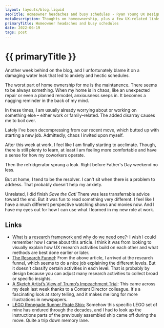 ```yaml
---
layout: layouts/blog.liquid
seoTitle: Homeowner headaches and busy schedules - Ryan Young UX Designer in Des Moines, Iowa
metaDescription: Thoughts on homeownership, plus a few UX-related links.
primaryTitle: Homeowner headaches and busy schedules
date: 2022-06-19
tags: post
---
```


# {{ primaryTitle }}
Another week behind on the blog, and I unfortunately blame it on a damaging water leak that led to anxiety and hectic schedules.

The worst part of home ownership for me is the maintanence. There seems to be always something. When my home is in chaos, like an unexpected repair or even a planned remodel, anxiousness seeps in. It becomes a nagging reminder in the back of my mind.

In these times, I am usually already worrying about or working on something else – either work or family–related. The added disarray causes me to boil over.

Lately I've been decompressing from our recent move, which butted up with starting a new job. Admittedly, chaos I invited upon myself. 

After this week at work, I feel like I am finally starting to acclimate. Though, there is still plenty to learn, at least I am feeling more comfortable and have a sense for how my coworkers operate.

Then the refridgerator sprung a leak. Right before Father's Day weekend no less.

But at home, I tend to be the resolver. I can't sit when there is a problem to address. That probably doesn't help my anxiety.

Unrelated, I did finish *Save the Cat!* There was less transferrable advice toward the end. But it was fun to read something very different. I feel like I have a much different perspective watching shows and movies now. And I have my eyes out for how I can use what I learned in my new role at work.

## Links
- <a href="https://uxdesign.cc/what-is-a-research-framework-and-why-do-we-need-one-b3fac8351d46" target="_blank">What is a research framework and why do we need one?</a>: I wish I could remember how I came about this article. I think it was from looking to visually explain how UX research activities build on each other and what methods are best done earlier or later.
- <a href="https://medium.com/@emmaboulton/the-reseach-funnel-617b8333ad7f" target="_blank">The Research Funnel</a>: From the above article, I arrived at the research funnel, which seems to do a nice job explaining the different levels. But it doesn't classify certain activities in each level. That is probably by design because you can adjust many research activities to collect broad or specific insights. 
-  <a href="https://www.nytimes.com/interactive/2020/01/16/us/politics/senate-impeachment-trial-sketches.html" target="_blank">A Sketch Artist’s View of Trump’s Impeachment Trial</a>: This came across my desk last week thanks to a Content Director colleague. It's a fascinating look at story telling, and it makes me long for more illustrations in newspapers.
- <a href="https://lego.brickinstructions.com/en/lego_instructions/set/6268/Renegade_Runner" target="_blank">LEGO Renegade Runner Pirate Ship:</a> Somehow this specific LEGO set of mine has endured through the decades, and I had to look up the instructions parts of the previously assembled ship came off during the move. Quite a trip down memory lane. 